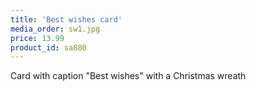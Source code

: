 ```yaml
---
title: 'Best wishes card'
media_order: sw1.jpg
price: 13.99
product_id: sa880
---
```


Card with caption "Best wishes" with a Christmas wreath